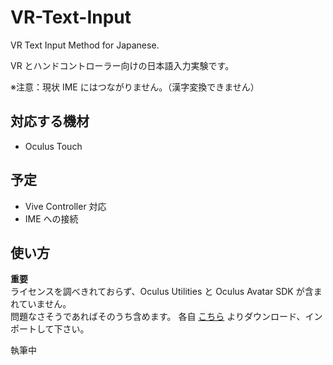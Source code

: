 # VR-Text-Input
VR Text Input Method for Japanese.

VR とハンドコントローラー向けの日本語入力実験です。

※注意：現状 IME にはつながりません。（漢字変換できません）

## 対応する機材

- Oculus Touch

## 予定

- Vive Controller 対応
- IME への接続

## 使い方

**重要**  
ライセンスを調べきれておらず、Oculus Utilities と Oculus Avatar SDK が含まれていません。  
問題なさそうであればそのうち含めます。
各自 [こちら](https://developer3.oculus.com/downloads/) よりダウンロード、インポートして下さい。

執筆中
